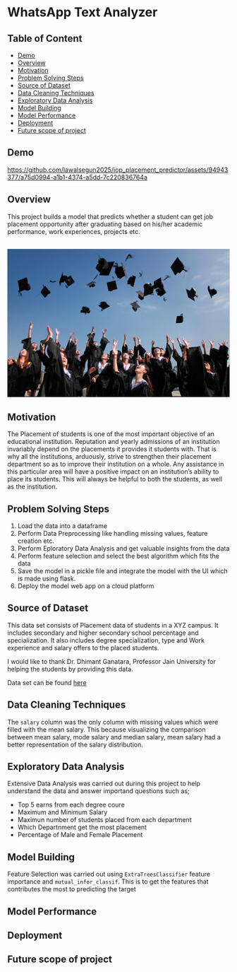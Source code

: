 # WhatsApp Text Analyzer

## Table of Content
*  [Demo](#demo)
* [Overview](#overview)
* [Motivation](#motivation)
* [Problem Solving Steps](#problem-solving-steps)
* [Source of Dataset](#source-of-dataset)
* [Data Cleaning Techniques](#data-cleaning-techniques)
* [Exploratory Data Analysis](#exploratory-data-analysis)
* [Model Building](#model-building)
* [Model Performance](#model-performance)
* [Deployment](#deployment)
* [Future scope of project](#future-scope-of-project)

## Demo




https://github.com/lawalsegun2025/jop_placement_predictor/assets/94943377/a75d0994-a1b1-4374-a5dd-7c220836764a




## Overview

This project builds a model that predicts whether a student can get job placement opportunity after graduating based on his/her academic performance, work experiences, projects etc. 
</br></br>

<div align="center">
  <img src="img/students.jpeg">
</div>

## Motivation

The Placement of students is one of the most important objective of an educational institution. Reputation and yearly admissions of an institution invariably depend on the placements it provides it students with. That is why all the institutions, arduously, strive to strengthen their placement department so as to improve their institution on a whole. Any assistance in this particular area will have a positive impact on an institution’s ability to place its students. This will always be helpful to both the students, as well as the institution. 

## Problem Solving Steps
1. Load the data into a dataframe
2. Perform Data Preprocessing like handling missing values, feature creation etc.
3. Perform Eploratory Data Analysis and get valuable insights from the data
4. Perform feature selection and select the best algorithm which fits the data
5. Save the model in a pickle file and integrate the model with the UI which is made using flask.
6. Deploy the model web app on a cloud platform

## Source of Dataset

This data set consists of Placement data of students in a XYZ campus. It includes secondary and higher secondary school percentage and specialization. It also includes degree specialization, type and Work experience and salary offers to the placed students.

I would like to thank Dr. Dhimant Ganatara, Professor Jain University for helping the students by providing this data.

Data set can be found [here](https://www.kaggle.com/datasets/benroshan/factors-affecting-campus-placement)

## Data Cleaning Techniques

The `salary` column was the only column with missing values which were filled with the mean salary. This because visualizing the comparison between mean salary, mode salary and median salary, mean salary had a better representation of the salary distribution.

## Exploratory Data Analysis

Extensive Data Analysis was carried out during this project to help understand the data and answer importand questions such as;
- Top 5 earns from each degree coure
- Maximum and Minimum Salary
- Maximun number of students placed from each department
- Which Departnment get the most placement
- Percentage of Male and Female Placement

## Model Building
Feature Selection was carried out using `ExtraTreesClassifier` feature importance and `mutual_infor_classif`. This is to get the features that contributes the most to predicting the target

## Model Performance

## Deployment

## Future scope of project



